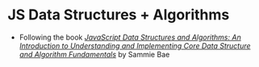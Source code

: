 # JS Data Structures + Algorithms

- Following the book [_JavaScript Data Structures and Algorithms: An Introduction to Understanding and Implementing Core Data Structure and Algorithm Fundamentals_](https://www.amazon.com/JavaScript-Data-Structures-Algorithms-Understanding-ebook/dp/B07N3SC7W2) by Sammie Bae